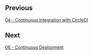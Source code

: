 
## Previous

[04 - Continuous Integration with CircleCI](https://github.com/full-stack-hackers/cicd-guide/blob/04-circleci/GUIDE.md)

## Next

[06 - Continuous Deployment](https://github.com/full-stack-hackers/cicd-guide/blob/06-continuous-deployment/GUIDE.md)
